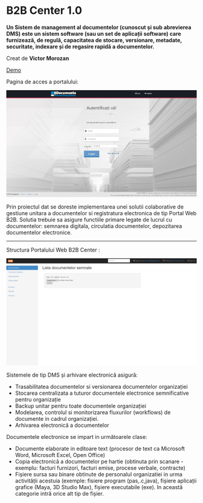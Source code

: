 # B2B Center 1.0
__Un Sistem de management al documentelor (cunoscut și sub abrevierea DMS) este un sistem software (sau un set de aplicații software) care furnizează, de regulă, capacitatea de stocare, versionare, metadate, securitate, indexare și de regasire rapidă a documentelor.__

Creat de **Victor Morozan**

[Demo](http://morozan.eu)

Pagina de acces a portalului:

![Home Screen](/screenshots/screen_1.png)


Prin proiectul dat se doreste implementarea unei solutii colaborative de gestiune unitara a documentelor si registratura electronica de tip Portal Web B2B. Solutia trebuie sa asigure functiile primare legate de lucrul cu documentelor: semnarea digitala, circulatia documentelor, depozitarea documentelor electronice.

***

Structura Portalului Web B2B Center :

![Home Screen](/screenshots/screen_2.png)

Sistemele de tip DMS și arhivare electronică asigură:
* Trasabilitatea documentelor si versionarea documentelor organizației
* Stocarea centralizata a tuturor documentele electronice semnificative pentru organizație
* Backup unitar pentru toate documentele organizației
* Modelarea, controlul si monitorizarea fluxurilor (workflows) de documente in cadrul organizației.
* Arhivarea electronică a documentelor

Documentele electronice se impart in următoarele clase:
* Documente elaborate in editoare text (procesor de text ca Microsoft Word, Microsoft Excel, Open Office)
* Copia electronică a documentelor pe hartie (obtinuta prin scanare - exemplu: facturi furnizori, facturi emise, procese verbale, contracte)
* Fișiere sursa sau binare obtinute de personalul organizatiei in urma activității acestuia (exemple: fisiere program (pas,.c,java), fișiere aplicații grafice (Maya, 3D Studio Max), fișiere executabile (exe). In această categorie intră orice alt tip de fișier.
